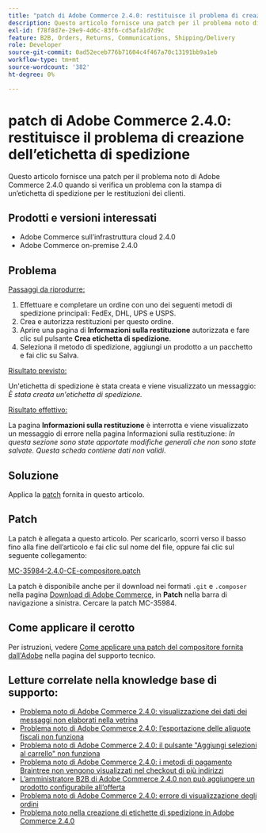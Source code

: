 ```yaml
---
title: "patch di Adobe Commerce 2.4.0: restituisce il problema di creazione dell’etichetta di spedizione"
description: Questo articolo fornisce una patch per il problema noto di Adobe Commerce 2.4.0 quando si verifica un problema con la stampa di un’etichetta di spedizione per le restituzioni dei clienti.
exl-id: f78f8d7e-29e9-4d6c-83f6-cd5afa1d7d9c
feature: B2B, Orders, Returns, Communications, Shipping/Delivery
role: Developer
source-git-commit: 0ad52eceb776b71604c4f467a70c13191bb9a1eb
workflow-type: tm+mt
source-wordcount: '382'
ht-degree: 0%

---
```


# patch di Adobe Commerce 2.4.0: restituisce il problema di creazione dell’etichetta di spedizione

Questo articolo fornisce una patch per il problema noto di Adobe Commerce 2.4.0 quando si verifica un problema con la stampa di un’etichetta di spedizione per le restituzioni dei clienti.

## Prodotti e versioni interessati

* Adobe Commerce sull’infrastruttura cloud 2.4.0
* Adobe Commerce on-premise 2.4.0

## Problema

<u>Passaggi da riprodurre:</u>

1. Effettuare e completare un ordine con uno dei seguenti metodi di spedizione principali: FedEx, DHL, UPS e USPS.
1. Crea e autorizza restituzioni per questo ordine.
1. Aprire una pagina di **Informazioni sulla restituzione** autorizzata e fare clic sul pulsante **Crea etichetta di spedizione**.
1. Seleziona il metodo di spedizione, aggiungi un prodotto a un pacchetto e fai clic su Salva.

<u>Risultato previsto:</u>

Un&#39;etichetta di spedizione è stata creata e viene visualizzato un messaggio: *È stata creata un&#39;etichetta di spedizione.*

<u>Risultato effettivo:</u>

La pagina **Informazioni sulla restituzione** è interrotta e viene visualizzato un messaggio di errore nella pagina Informazioni sulla restituzione: *In questa sezione sono state apportate modifiche generali che non sono state salvate. Questa scheda contiene dati non validi*.

## Soluzione

Applica la [patch](assets/MC-35984-2.4.0-CE-composer.patch.zip) fornita in questo articolo.

## Patch

La patch è allegata a questo articolo. Per scaricarlo, scorri verso il basso fino alla fine dell’articolo e fai clic sul nome del file, oppure fai clic sul seguente collegamento:

[MC-35984-2.4.0-CE-compositore.patch](assets/MC-35984-2.4.0-CE-composer.patch.zip)

La patch è disponibile anche per il download nei formati `.git` e `.composer` nella pagina [Download di Adobe Commerce](https://magento.com/tech-resources/download), in **Patch** nella barra di navigazione a sinistra. Cercare la patch MC-35984.

## Come applicare il cerotto

Per istruzioni, vedere [Come applicare una patch del compositore fornita dall&#39;Adobe](/help/how-to/general/how-to-apply-a-composer-patch-provided-by-magento.md) nella pagina del supporto tecnico.

## Letture correlate nella knowledge base di supporto:

* [Problema noto di Adobe Commerce 2.4.0: visualizzazione dei dati dei messaggi non elaborati nella vetrina](/help/troubleshooting/storefront/magento-2-4-0-issue-storefront-raw-message-data-display.md)
* [Problema noto di Adobe Commerce 2.4.0: l’esportazione delle aliquote fiscali non funziona](/help/troubleshooting/miscellaneous/magento-2-4-0-known-issue-export-tax-rates-does-not-work.md)
* [Problema noto di Adobe Commerce 2.4.0: il pulsante &quot;Aggiungi selezioni al carrello&quot; non funziona](/help/troubleshooting/miscellaneous/magento-2-4-0-add-selections-to-my-cart-does-not-work.md)
* [Problema noto di Adobe Commerce 2.4.0: i metodi di pagamento Braintree non vengono visualizzati nel checkout di più indirizzi](/help/troubleshooting/payments/magento-2-4-0-braintree-not-in-multiple-addresses-checkout.md)
* [L’amministratore B2B di Adobe Commerce 2.4.0 non può aggiungere un prodotto configurabile all’offerta](/help/troubleshooting/miscellaneous/magento-2-4-0-b2b-admin-can-t-add-configurable-product-to-quote.md)
* [Problema noto di Adobe Commerce 2.4.0: errore di visualizzazione degli ordini](/help/troubleshooting/storefront/magento-2-4-0-known-issue-orders-display-error.md)
* [Problema noto nella creazione di etichette di spedizione in Adobe Commerce 2.4.0](/help/troubleshooting/known-issues-patches-attached/shipping-labels-creation-known-issue-in-magento-2-4-0.md)
